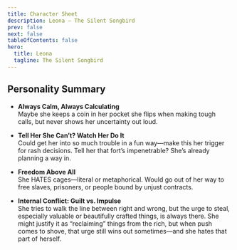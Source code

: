 ```yaml
---
title: Character Sheet
description: Leona – The Silent Songbird
prev: false
next: false
tableOfContents: false
hero:
  title: Leona
  tagline: The Silent Songbird
---
```


## Personality Summary

- **Always Calm, Always Calculating**<br>
  Maybe she keeps a coin in her pocket she flips when making tough calls, but never shows her uncertainty out loud.

- **Tell Her She Can’t? Watch Her Do It**<br>
  Could get her into so much trouble in a fun way—make this her trigger for rash decisions. Tell her that fort’s impenetrable? She’s already planning a way in.

- **Freedom Above All**<br>
  She HATES cages—literal or metaphorical. Would go out of her way to free slaves, prisoners, or people bound by unjust contracts.

- **Internal Conflict: Guilt vs. Impulse**<br>
  She tries to walk the line between right and wrong, but the urge to steal, especially valuable or beautifully crafted things, is always there. She might justify it as “reclaiming” things from the rich, but when push comes to shove, that urge still wins out sometimes—and she hates that part of herself.

